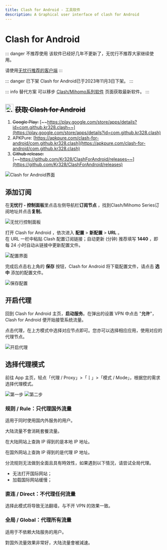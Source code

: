 ```yaml
---
title: Clash for Android - 工具软件
description: A Graphical user interface of clash for Android
---
```


# Clash for Android

::: danger 不推荐使用
该软件已经好几年不更新了，无忧行不推荐大家继续使用。

请使用[无忧行推荐的客户端](/devices/pc-mobile#1关于应该使用什么客户端)
:::

::: danger 已下架
Clash for Android已于2023年11月3日下架。
:::

::: info 替代方案
可以移步 [Clash/Mihomo系列软件](/tool/mihomo) 页面获取最新软件。
:::

## <img src="/images/image_spaces_2FtaiByLw8cj0IZKJTlaiM_2Fuploads_2FOSsqZTRrboImnICfYPE0_2Fclash_3.png" width="26" height="26" alt="Clash图标"> ~~获取 Clash for Android~~

1. ~~Google Play:~~ [~~https://play.google.com/store/apps/details?id=com.github.kr328.clash~~](https://play.google.com/store/apps/details?id=com.github.kr328.clash)
2. APKPure: [https://apkpure.com/clash-for-android/com.github.kr328.clash](https://apkpure.com/clash-for-android/com.github.kr328.clash)
3. ~~Github release:~~ [~~https://github.com/Kr328/ClashForAndroid/releases~~](https://github.com/Kr328/ClashForAndroid/releases)

<img src="/images/image_spaces_2FtaiByLw8cj0IZKJTlaiM_2Fuploads_2FL71PvhWJcSBBz3HTeoia_2Fimage_1.png" alt="Clash for Android界面">

## 添加订阅

在**无忧行 - 控制面板**里点击左侧导航栏**订阅节点** ，找到Clash/Mihomo Series订阅地址并点击**复制**。

<img src="/images/image_spaces_2FtaiByLw8cj0IZKJTlaiM_2Fuploads_2FZi4WzVyeec9wgY50xRLc_2Fimage_2.png" alt="无忧行控制面板">

打开 Clash for Android ，依次进入 **配置** > **新配置** > **URL** 。 \
在 URL 一栏中粘贴 Clash 配置订阅链接；自动更新 (分钟) 推荐填写 **1440** ，即每 24 小时自动从链接中更新配置文件。

<img src="/images/image_spaces_2FtaiByLw8cj0IZKJTlaiM_2Fuploads_2Fr3VUO5pTi3Lsxa5xPKFj_2Fimage_3.png" alt="配置界面">

完成后点击右上角的 **保存** 按钮，Clash for Android 将下载配置文件，请点击 **选中** 添加的配置文件。

<img src="/images/image_spaces_2FtaiByLw8cj0IZKJTlaiM_2Fuploads_2Fcxxf7sxonH8ugEyreooD_2Fimage_1.png" alt="保存配置">

## 开启代理

回到 Clash for Android 主页，**启动服务**。在弹出的设置 VPN 中点击 "**允许**"，Clash for Android 便开始接管系统流量。

点击代理，在上方模式中选择对应节点即可。您亦可以选择相应应用，使用对应的代理节点。

<img src="/images/image_spaces_2FtaiByLw8cj0IZKJTlaiM_2Fuploads_2F4RjUE6nSLiUqpSjeX7Pu_2Fimage_2.png" alt="开启代理">

## 选择代理模式

前往 App 主页，轻点「代理 / Proxy」>「┇」>「模式 / Mode」，根据您的需求选择代理模式。

<img src="/images/image_spaces_2FtaiByLw8cj0IZKJTlaiM_2Fuploads_2FKgx0JHC9I5UfcSThfdKI_2Fimage_3.png" alt="第一步">

<img src="/images/image_spaces_2FtaiByLw8cj0IZKJTlaiM_2Fuploads_2FdJ4k00uXfskraienxjBw_2Fimage_1.png" alt="第二步">

### **规则 / Rule：只代理国外流量**

适用于同时使用国内外服务的用户。

大陆流量不會消耗套餐流量。

在大陆网站上查詢 IP 得到的是本地 IP 地址。

在国外网站上查詢 IP 得到的是代理 IP 地址。

分流规则无法做到全面且具有時效性，如果遇到以下情況，请尝试全局代理。

* 无法打开国际网站；
* 加载国际网站缓慢；

### **直连 / Direct：不代理任何流量**

选择此模式将导致无法翻墙，与不开 VPN 的效果一致。

### **全局 / Global：代理所有流量**

适用于不依赖大陆服务的用户。

對国外流量效果非常好，大陆流量會被減速。
